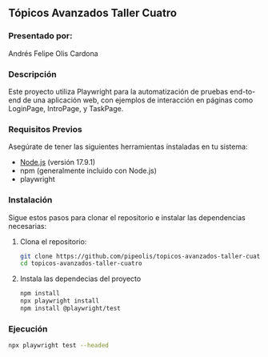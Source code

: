 ## Tópicos Avanzados Taller Cuatro

### Presentado por: 
Andrés Felipe Olis Cardona

### Descripción
Este proyecto utiliza Playwright para la automatización de pruebas end-to-end de una aplicación web, con ejemplos de interacción en páginas como LoginPage, IntroPage, y TaskPage.

### Requisitos Previos

Asegúrate de tener las siguientes herramientas instaladas en tu sistema:

- [Node.js](https://nodejs.org/) (versión 17.9.1)
- npm (generalmente incluido con Node.js)
- playwright

### Instalación

Sigue estos pasos para clonar el repositorio e instalar las dependencias necesarias:

1. Clona el repositorio:
   ```bash
   git clone https://github.com/pipeolis/topicos-avanzados-taller-cuatro.git
   cd topicos-avanzados-taller-cuatro
   
2. Instala las dependecias del proyecto
   ```bash
   npm install
   npx playwright install
   npm install @playwright/test 

### Ejecución
   ```bash
   npx playwright test --headed

